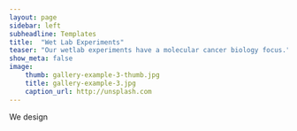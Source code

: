 ```yaml
---
layout: page
sidebar: left
subheadline: Templates
title:  "Wet Lab Experiments"
teaser: "Our wetlab experiments have a molecular cancer biology focus."
show_meta: false
image:
    thumb: gallery-example-3-thumb.jpg
    title: gallery-example-3.jpg
    caption_url: http://unsplash.com
---
```

We design 

